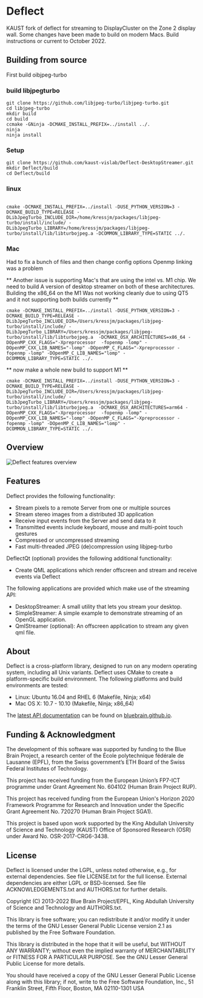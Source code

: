 # Deflect

KAUST fork of deflect for streaming to DisplayCluster on the Zone 2 display wall. Some changes have been made to build on modern Macs. Build instructions or current to October 2022.


## Building from source

First build oibjpeg-turbo

### build libjpegturbo
~~~
git clone https://github.com/libjpeg-turbo/libjpeg-turbo.git
cd libjpeg-turbo
mkdir build
cd build
ccmake -GNinja -DCMAKE_INSTALL_PREFIX=../install ../.
ninja
ninja install
~~~


### Setup
~~~
git clone https://github.com/kaust-vislab/Deflect-DesktopStreamer.git
mkdir Deflect/build
cd Deflect/build
~~~


### linux
~~~

cmake -DCMAKE_INSTALL_PREFIX=../install -DUSE_PYTHON_VERSION=3 -DCMAKE_BUILD_TYPE=RELEASE -DLibJpegTurbo_INCLUDE_DIR=/home/kressjm/packages/libjpeg-turbo/install/include/ -DLibJpegTurbo_LIBRARY=/home/kressjm/packages/libjpeg-turbo/install/lib/libturbojpeg.a -DCOMMON_LIBRARY_TYPE=STATIC ../.
~~~

### Mac
Had to fix a bunch of files and then change config options
Openmp linking was a problem

** Another issue is supporting Mac's that are using the intel vs. M1 chip. We need to build
A version of desktop streamer on both of these architectures. Building the x86_64 on the M1
Was not working cleanly due to using QT5 and it not supporting both builds currently **

~~~
cmake -DCMAKE_INSTALL_PREFIX=../install -DUSE_PYTHON_VERSION=3 -DCMAKE_BUILD_TYPE=RELEASE -DLibJpegTurbo_INCLUDE_DIR=/Users/kressjm/packages/libjpeg-turbo/install/include/ -DLibJpegTurbo_LIBRARY=/Users/kressjm/packages/libjpeg-turbo/install/lib/libturbojpeg.a  -DCMAKE_OSX_ARCHITECTURES=x86_64 -DOpenMP_CXX_FLAGS="-Xpreprocessor  -fopenmp -lomp" -DOpenMP_CXX_LIB_NAMES="-lomp" -DOpenMP_C_FLAGS="-Xpreprocessor -fopenmp -lomp" -DOpenMP_C_LIB_NAMES="lomp" -DCOMMON_LIBRARY_TYPE=STATIC ../.
~~~


** now make a whole new build to support M1 **
~~~
cmake -DCMAKE_INSTALL_PREFIX=../install -DUSE_PYTHON_VERSION=3 -DCMAKE_BUILD_TYPE=RELEASE -DLibJpegTurbo_INCLUDE_DIR=/Users/kressjm/packages/libjpeg-turbo/install/include/ -DLibJpegTurbo_LIBRARY=/Users/kressjm/packages/libjpeg-turbo/install/lib/libturbojpeg.a  -DCMAKE_OSX_ARCHITECTURES=arm64 -DOpenMP_CXX_FLAGS="-Xpreprocessor  -fopenmp -lomp" -DOpenMP_CXX_LIB_NAMES="-lomp" -DOpenMP_C_FLAGS="-Xpreprocessor -fopenmp -lomp" -DOpenMP_C_LIB_NAMES="lomp" -DCOMMON_LIBRARY_TYPE=STATIC ../.
~~~



## Overview

![Deflect features overview](doc/overview.png)

## Features

Deflect provides the following functionality:

* Stream pixels to a remote Server from one or multiple sources
* Stream stereo images from a distributed 3D application
* Receive input events from the Server and send data to it
* Transmitted events include keyboard, mouse and multi-point touch gestures
* Compressed or uncompressed streaming
* Fast multi-threaded JPEG (de)compression using libjpeg-turbo

DeflectQt (optional) provides the following additional functionality:

* Create QML applications which render offscreen and stream and receive events
  via Deflect

The following applications are provided which make use of the streaming API:

* DesktopStreamer: A small utility that lets you stream your desktop.
* SimpleStreamer: A simple example to demonstrate streaming of an OpenGL
  application.
* QmlStreamer (optional): An offscreen application to stream any given qml file.



## About

Deflect is a cross-platform library, designed to run on any modern operating
system, including all Unix variants. Deflect uses CMake to create a
platform-specific build environment. The following platforms and build
environments are tested:

* Linux: Ubuntu 16.04 and RHEL 6 (Makefile, Ninja; x64)
* Mac OS X: 10.7 - 10.10 (Makefile, Ninja; x86_64)

The [latest API documentation](http://bluebrain.github.io/Deflect-1.0/index.html)
can be found on [bluebrain.github.io](http://bluebrain.github.io).

## Funding & Acknowledgment
 
The development of this software was supported by funding to the Blue Brain Project,
a research center of the École polytechnique fédérale de Lausanne (EPFL), from the 
Swiss government’s ETH Board of the Swiss Federal Institutes of Technology.

This project has received funding from the European Union’s FP7-ICT programme
under Grant Agreement No. 604102 (Human Brain Project RUP).

This project has received funding from the European Union's Horizon 2020 Framework
Programme for Research and Innovation under the Specific Grant Agreement No. 720270
(Human Brain Project SGA1).

This project is based upon work supported by the King Abdullah University of Science
and Technology (KAUST) Office of Sponsored Research (OSR) under Award No. OSR-2017-CRG6-3438.

## License

Deflect is licensed under the LGPL, unless noted otherwise, e.g., for external dependencies.
See file LICENSE.txt for the full license. External dependencies are either LGPL or BSD-licensed.
See file ACKNOWLEDGEMENTS.txt and AUTHORS.txt for further details.

Copyright (C) 2013-2022 Blue Brain Project/EPFL, King Abdullah University of Science and
Technology and AUTHORS.txt.

This library is free software; you can redistribute it and/or modify it under the terms of the
GNU Lesser General Public License version 2.1 as published by the Free Software Foundation.

This library is distributed in the hope that it will be useful, but WITHOUT ANY WARRANTY; without
even the implied warranty of MERCHANTABILITY or FITNESS FOR A PARTICULAR PURPOSE. See the GNU
Lesser General Public License for more details.

You should have received a copy of the GNU Lesser General Public License along with this library;
if not, write to the Free Software Foundation, Inc., 51 Franklin Street, Fifth Floor, Boston,
MA 02110-1301 USA

